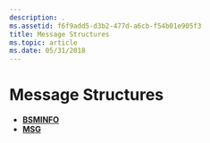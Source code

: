 ```yaml
---
description: .
ms.assetid: f6f9add5-d3b2-477d-a6cb-f54b01e905f3
title: Message Structures
ms.topic: article
ms.date: 05/31/2018
---
```


# Message Structures

-   [**BSMINFO**](/windows/win32/api/winuser/ns-winuser-bsminfo)
-   [**MSG**](/windows/win32/api/winuser/ns-winuser-msg)

 

 
